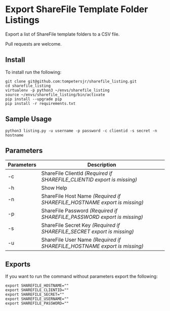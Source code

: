 # Export ShareFile Template Folder Listings

Export a list of ShareFile template folders to a CSV file.

Pull requests are welcome.

## Install

To install run the following:

```
git clone git@github.com:tompetersjr/sharefile_listing.git
cd sharefile_listing
virtualenv -p python3 ~/envs/sharefile_listing
source ~/envs/sharefile_listing/bin/activate
pip install --upgrade pip
pip install -r requirements.txt
```

## Sample Usage

```
python3 listing.py -u username -p password -c clientid -s secret -n hostname
```

## Parameters

Parameters | Description
---------- | -----------
-c | ShareFile ClientId *(Required if SHAREFILE_CLIENTID export is missing)*
-h | Show Help
-n | ShareFile Host Name *(Required if SHAREFILE_HOSTNAME export is missing)*
-p | ShareFile Password *(Required if SHAREFILE_PASSWORD export is missing)*
-s | ShareFile Secret Key *(Required if SHAREFILE_SECRET export is missing)*
-u | ShareFile User Name *(Required if SHAREFILE_HOSTNAME export is missing)*

## Exports

If you want to run the command without parameters export the following:

```
export SHAREFILE_HOSTNAME=""
export SHAREFILE_CLIENTID=""
export SHAREFILE_SECRET=""
export SHAREFILE_USERNAME=""
export SHAREFILE_PASSWORD=""
```

